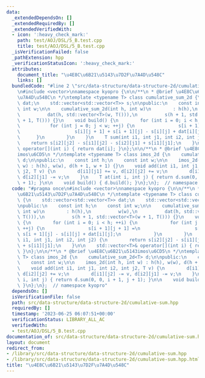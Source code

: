 ```yaml
---
data:
  _extendedDependsOn: []
  _extendedRequiredBy: []
  _extendedVerifiedWith:
  - icon: ':heavy_check_mark:'
    path: test/AOJ/DSL/5_B.test.cpp
    title: test/AOJ/DSL/5_B.test.cpp
  _isVerificationFailed: false
  _pathExtension: hpp
  _verificationStatusIcon: ':heavy_check_mark:'
  attributes:
    document_title: "\u4E8C\u6B21\u5143\u7D2F\u7A4D\u548C"
    links: []
  bundledCode: "#line 2 \"src/data-structure/data-structure-2d/cumulative-sum.hpp\"\
    \n#include <vector>\nnamespace kyopro {\n\n/**\n * @brief \u4E8C\u6B21\u5143\u7D2F\
    \u7A4D\u548C\n */\ntemplate <typename T> class cumulative_sum_2d {\n    std::vector<std::vector<T>>\
    \ dat;\n    std::vector<std::vector<T>> s;\n\npublic:\n    const int h;\n    const\
    \ int w;\n\n    cumulative_sum_2d(int h, int w)\n        : h(h),\n          w(w),\n\
    \          dat(h, std::vector<T>(w, T())),\n          s(h + 1, std::vector<T>(w\
    \ + 1, T())) {}\n    void build() {\n        for (int i = 0; i < h; ++i) {\n \
    \           for (int j = 0; j < w; ++j) {\n                s[i + 1][j + 1] =\n\
    \                    s[i][j + 1] + s[i + 1][j] - s[i][j] + dat[i][j];\n      \
    \      }\n        }\n    }\n    T sum(int i1, int j1, int i2, int j2) {\n    \
    \    return s[i2][j2] - s[i1][j2] - s[i2][j1] + s[i1][j1];\n    }\n\n    std::vector<T>&\
    \ operator[](int i) { return dat[i]; }\n};\n\n/**\n * @brief \u4E8C\u6B21\u5143\
    imos\u6CD5\n */\ntemplate <typename T> class imos_2d {\n    cumulative_sum_2d<T>\
    \ d;\n\npublic:\n    const int h;\n    const int w;\n\n    imos_2d(int h, int\
    \ w) : h(h), w(w), d(h + 1, w + 1) {}\n    void add(int i1, int j1, int i2, int\
    \ j2, T v) {\n        d[i1][j1] += v, d[i2][j2] += v;\n        d[i1][j2] -= v,\
    \ d[i2][j1] -= v;\n    }\n    T at(int i, int j) { return d.sum(0, 0, i + 1, j\
    \ + 1); }\n\n    void build() { d.build(); }\n};\n};  // namespace kyopro\n"
  code: "#pragma once\n#include <vector>\nnamespace kyopro {\n\n/**\n * @brief \u4E8C\
    \u6B21\u5143\u7D2F\u7A4D\u548C\n */\ntemplate <typename T> class cumulative_sum_2d\
    \ {\n    std::vector<std::vector<T>> dat;\n    std::vector<std::vector<T>> s;\n\
    \npublic:\n    const int h;\n    const int w;\n\n    cumulative_sum_2d(int h,\
    \ int w)\n        : h(h),\n          w(w),\n          dat(h, std::vector<T>(w,\
    \ T())),\n          s(h + 1, std::vector<T>(w + 1, T())) {}\n    void build()\
    \ {\n        for (int i = 0; i < h; ++i) {\n            for (int j = 0; j < w;\
    \ ++j) {\n                s[i + 1][j + 1] =\n                    s[i][j + 1] +\
    \ s[i + 1][j] - s[i][j] + dat[i][j];\n            }\n        }\n    }\n    T sum(int\
    \ i1, int j1, int i2, int j2) {\n        return s[i2][j2] - s[i1][j2] - s[i2][j1]\
    \ + s[i1][j1];\n    }\n\n    std::vector<T>& operator[](int i) { return dat[i];\
    \ }\n};\n\n/**\n * @brief \u4E8C\u6B21\u5143imos\u6CD5\n */\ntemplate <typename\
    \ T> class imos_2d {\n    cumulative_sum_2d<T> d;\n\npublic:\n    const int h;\n\
    \    const int w;\n\n    imos_2d(int h, int w) : h(h), w(w), d(h + 1, w + 1) {}\n\
    \    void add(int i1, int j1, int i2, int j2, T v) {\n        d[i1][j1] += v,\
    \ d[i2][j2] += v;\n        d[i1][j2] -= v, d[i2][j1] -= v;\n    }\n    T at(int\
    \ i, int j) { return d.sum(0, 0, i + 1, j + 1); }\n\n    void build() { d.build();\
    \ }\n};\n};  // namespace kyopro"
  dependsOn: []
  isVerificationFile: false
  path: src/data-structure/data-structure-2d/cumulative-sum.hpp
  requiredBy: []
  timestamp: '2023-06-25 06:07:51+00:00'
  verificationStatus: LIBRARY_ALL_AC
  verifiedWith:
  - test/AOJ/DSL/5_B.test.cpp
documentation_of: src/data-structure/data-structure-2d/cumulative-sum.hpp
layout: document
redirect_from:
- /library/src/data-structure/data-structure-2d/cumulative-sum.hpp
- /library/src/data-structure/data-structure-2d/cumulative-sum.hpp.html
title: "\u4E8C\u6B21\u5143\u7D2F\u7A4D\u548C"
---
```

